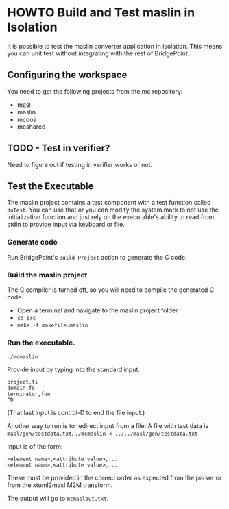 # HOWTO Build and Test maslin in Isolation

It is possible to test the maslin converter application in isolation.  This means you
can unit test without integrating with the rest of BridgePoint.  


## Configuring the workspace
You need to get the following projects from the mc repository:
  * masl
  * maslin
  * mcooa
  * mcshared


## TODO - Test in verifier?
Need to figure out if testing in verifier works or not.


## Test the Executable
The maslin project contains a test component with a test function called `doTest`.  You 
can use that or you can modify the system.mark to not use the initialization function and just
rely on the executable's ability to read from stdin to provide input via keyboard or file.
 
### Generate code
Run BridgePoint's `Build Project` action to generate the C code.

### Build the maslin project  
The C compiler is turned off, so you will need to compile the generated C code.
  * Open a terminal and navigate to the maslin project folder  
  * `cd src`
  * `make -f makefile.maslin`

### Run the executable.  
`./mcmaslin`

Provide input by typing into the standard input.  
```
project,fi
domain,fo
terminator,fum
^D
```

(That last input is control-D to end the file input.)

Another way to run is to redirect input from a file.  A file with test data is `masl/gen/testdata.txt`.
`./mcmaslin < ../../masl/gen/testdata.txt`

Input is of the form:  
```
<element name>,<attribute value>,...
<element name>,<attribute value>,...
```

These must be provided in the correct order as expected from the parser
or from the xtuml2masl M2M transform.

The output will go to `mcmaslout.txt`.  
